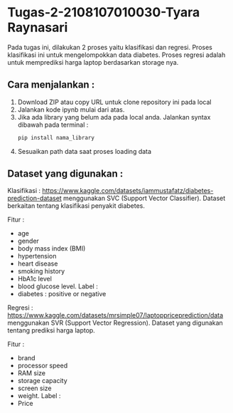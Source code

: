 # Tugas-2-2108107010030-Tyara Raynasari

Pada tugas ini, dilakukan 2 proses yaitu klasifikasi dan regresi. Proses klasifikasi ini untuk mengelompokkan data diabetes. Proses regresi adalah untuk memprediksi harga laptop berdasarkan storage nya. 

## Cara menjalankan :
1. Download ZIP atau copy URL untuk clone repository ini pada local
2. Jalankan kode ipynb mulai dari atas.
3. Jika ada library yang belum ada pada local anda. Jalankan syntax dibawah pada terminal :
   ```bash
   pip install nama_library
   ```
4. Sesuaikan path data saat proses loading data
   
## Dataset yang digunakan : 

Klasifikasi : https://www.kaggle.com/datasets/iammustafatz/diabetes-prediction-dataset
menggunakan SVC (Support Vector Classifier). 
Dataset berkaitan tentang klasifikasi penyakit diabetes. 

Fitur : 
- age
- gender
- body mass index (BMI)
- hypertension
- heart disease
- smoking history
- HbA1c level
- blood glucose level.
Label :
- diabetes : positive or negative

Regresi : https://www.kaggle.com/datasets/mrsimple07/laptoppriceprediction/data
menggunakan SVR (Support Vector Regression).
Dataset yang digunakan tentang prediksi harga laptop.

Fitur :
- brand
- processor speed
- RAM size
- storage capacity
- screen size
- weight.
Label :
- Price 

